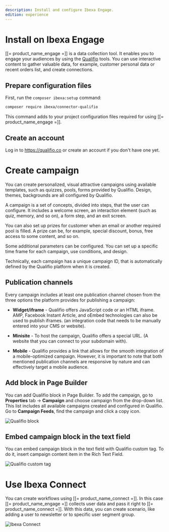 ```yaml
---
description: Install and configure Ibexa Engage.
edition: experience
---
```


# Install on Ibexa Engage

[[= product_name_engage =]] is a data collection tool. It enables you to engage your audiences by using the [Qualifio](https://qualifio.com/) tools.
You can use interactive content to gather valuable data, for example, customer personal data or recent orders list, and create connections.

## Prepare configuration files

First, run the `composer ibexa:setup` command:

``` bash
composer require ibexa/connector-qualifio
```

This command adds to your project configuration files required for using [[= product_name_engage =]].

## Create an account

Log in to https://qualifio.co or create an account if you don't have one yet.

# Create campaign

You can create personalized, visual attractive campaigns using available templates, such as quizzes, pools, forms provided by Qualifio.
Design, themes, backgrounds are all configured by Qualifio.

A campaign is a set of concepts, divided into steps, that the user can configure.
It includes a welcome screen, an interaction element (such as quiz, memory, and so on), a form step, and an exit screen.

You can also set up prizes for customer when an email or another required pool is filled.
A prize can be, for example, special discount, bonus, free access to some content, and so on.

Some additional parameters can be configured. You can set up a specific time frame for each campaign, use conditions, and design.

Technically, each campaign has a unique campaign ID, that is automatically defined by the Qualifio platform when it is created.

## Publication channels

Every campaign includes at least one publication channel chosen from the three options the platform provides for publishing a campaign:

- **Widget/iframe** - Qualifio offers JavaScript code or an HTML iframe. AMP, Facebook Instant Article, and oEmbed technologies can also be used to publish iframes. (an integration code that needs to be manually entered into your CMS or website).

- **Minisite** - To host the campaign, Qualifio offers a special URL. (A website that you can connect to your subdomain with).

- **Mobile** - Qualifio provides a link that allows for the smooth integration of a mobile-optimized campaign. However, it is important to note that both mentioned publication channels are responsive by nature and can effectively target a mobile audience.

## Add block in Page Builder

You can add Qualifio block in Page Builder.
To add the campaign,  go to **Properties** tab -> **Campaign** and choose campaign from the drop-down list. This list includes all available campaigns created and configured in Qualifio.
Go to **Campaign Feeds**, find the campaign and click a copy icon.

![Qualifio block](qualifio_block.png)

## Embed campaign block in the text field

You can embed campaign block in the text field with Qualifio custom tag.
To do it, insert campaign content item in the Rich Text Field.

![Qualifio custom tag](qualifio_custom_tag.png)

# Use Ibexa Connect

You can create workflows using [[= product_name_connect =]].
In this case [[= product_name_engage =]] collects user data and pass it right to [[= product_name_connect =]].
With this data, you can create scenario, like adding a user to newsletter or to specific user segment group.

![Ibexa Connect](connect_ibexa_engage.png)